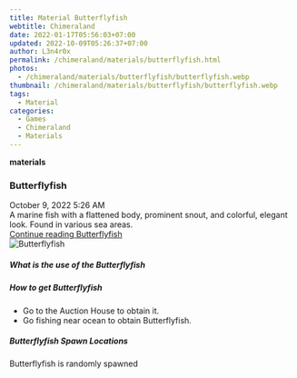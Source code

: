 ```yaml
---
title: Material Butterflyfish
webtitle: Chimeraland
date: 2022-01-17T05:56:03+07:00
updated: 2022-10-09T05:26:37+07:00
author: L3n4r0x
permalink: /chimeraland/materials/butterflyfish.html
photos:
  - /chimeraland/materials/butterflyfish/butterflyfish.webp
thumbnail: /chimeraland/materials/butterflyfish/butterflyfish.webp
tags:
  - Material
categories:
  - Games
  - Chimeraland
  - Materials
---
```


<section id="bootstrap-wrapper">
  <link
    rel="stylesheet"
    href="https://cdn.statically.io/gh/dimaslanjaka/Web-Manajemen/40ac3225/css/bootstrap-4.5-wrapper.css"
  />
  <div
    class="row g-0 border rounded overflow-hidden flex-md-row mb-4 shadow-sm position-relative"
  >
    <div class="col p-4 d-flex flex-column position-static">
      <strong class="d-inline-block mb-2 text-success">materials</strong>
      <h3 class="mb-0">Butterflyfish</h3>
      <div class="mb-1 text-muted">October 9, 2022 5:26 AM</div>
      <div class="mb-2 border p-1">
        A marine fish with a flattened body, prominent snout, and colorful,
        elegant look. Found in various sea areas.
      </div>
      <a
        href="/chimeraland/materials/butterflyfish.html"
        class="stretched-link d-none"
        >Continue reading Butterflyfish</a
      >
    </div>
    <div class="col-auto d-none d-lg-block">
      <img
        src="/chimeraland/materials/butterflyfish/butterflyfish.webp"
        alt="Butterflyfish"
      />
    </div>
  </div>
  <div class="row">
    <div class="col-lg-6 col-12 mb-2">
      <div class="card">
        <div class="card-body">
          <h5 class="card-title">What is the use of the Butterflyfish</h5>
          <div class="card-text"><ul></ul></div>
        </div>
      </div>
    </div>
    <div class="col-lg-6 col-12 mb-2">
      <div class="card">
        <div class="card-body">
          <h5 class="card-title">How to get Butterflyfish</h5>
          <div class="card-text">
            <ul>
              <li>Go to the Auction House to obtain it.</li>
              <li>Go fishing near ocean to obtain Butterflyfish.</li>
            </ul>
          </div>
        </div>
      </div>
    </div>
    <div class="col-12 mb-2">
      <h5>Butterflyfish Spawn Locations</h5>
      <p>Butterflyfish is randomly spawned</p>
    </div>
  </div>
</section>